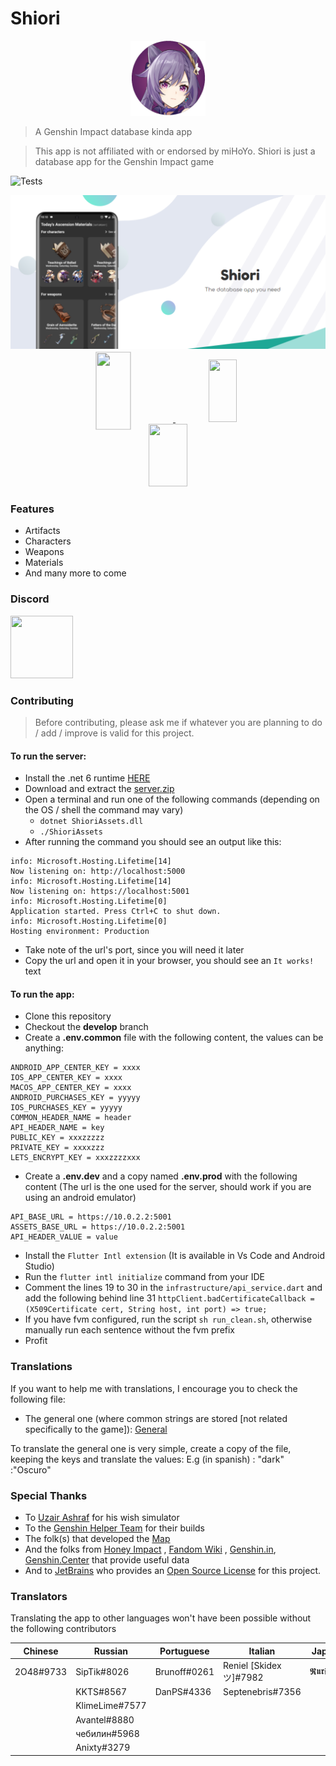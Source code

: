 # Shiori

<p align="center">
  <img height="120px" src="assets/icon/icon.png">
</p>

> A Genshin Impact database kinda app

> This app is not affiliated with or endorsed by miHoYo. Shiori is just a database app for the
> Genshin Impact game

![Tests](https://github.com/Wolfteam/Shiori/actions/workflows/tests.yml/badge.svg)
<p align="center">
  <img src="images/banner.png">
</p>

<p align="center" width="100%">
    <a href="https://play.google.com/store/apps/details?id=com.miraisoft.shiori">
      <img style="height:100px;width:30%;max-width:250px;transform: scale(1.25);margin-right:20px" src="https://play.google.com/intl/en_us/badges/static/images/badges/en_badge_web_generic.png" />
    </a>
    <a href="https://apps.apple.com/us/app/shiori-for-genshin-unofficial/id6448140103">
      <img style="height:100px;width:30%;max-width:250px" src="https://developer.apple.com/assets/elements/badges/download-on-the-app-store.svg" />
    </a>
    <a href="https://apps.microsoft.com/store/detail/shiori-for-genshin-unofficial/9PH29FZMQK7T">
      <img style="height:100px;width:35%;max-width:250px" src="https://www.nexiahome.com/wp-content/uploads/2016/03/windows-store-button.png" />
    </a>
</p>

### Features

* Artifacts
* Characters
* Weapons
* Materials
* And many more to come

### Discord
<p align="left">
    <a href="https://discord.gg/A8SgudQMwP">
      <img height="100" width="100" src="https://sparkcdnwus2.azureedge.net/sparkimageassets/XPDC2RH70K22MN-08afd558-a61c-4a63-9171-d3f199738e9f" />
    </a>
</p>

### Contributing

> Before contributing, please ask me if whatever you are planning to do / add / improve is valid for
> this project.

#### To run the server:

* Install the .net 6 runtime [HERE](https://dotnet.microsoft.com/en-us/download/dotnet/6.0)
* Download and extract
  the [server.zip](https://github.com/Wolfteam/Shiori/releases/download/1.6.7%2B113/server.zip)
* Open a terminal and run one of the following commands (depending on the OS / shell the command may
  vary)
    * ``dotnet ShioriAssets.dll``
    * ``./ShioriAssets``
* After running the command you should see an output like this:

```
info: Microsoft.Hosting.Lifetime[14]
Now listening on: http://localhost:5000
info: Microsoft.Hosting.Lifetime[14]
Now listening on: https://localhost:5001
info: Microsoft.Hosting.Lifetime[0]
Application started. Press Ctrl+C to shut down.
info: Microsoft.Hosting.Lifetime[0]
Hosting environment: Production
```

* Take note of the url's port, since you will need it later
* Copy the url and open it in your browser, you should see an ``It works!`` text

#### To run the app:

* Clone this repository
* Checkout the **develop** branch
* Create a **.env.common** file with the following content, the values can be anything:

```
ANDROID_APP_CENTER_KEY = xxxx
IOS_APP_CENTER_KEY = xxxx
MACOS_APP_CENTER_KEY = xxxx
ANDROID_PURCHASES_KEY = yyyyy
IOS_PURCHASES_KEY = yyyyy
COMMON_HEADER_NAME = header
API_HEADER_NAME = key
PUBLIC_KEY = xxxzzzzz
PRIVATE_KEY = xxxxzzz
LETS_ENCRYPT_KEY = xxxzzzzxxx
```

* Create a **.env.dev** and a copy named **.env.prod** with the following content
  (The url is the one used for the server, should work if you are using an android emulator)

```
API_BASE_URL = https://10.0.2.2:5001
ASSETS_BASE_URL = https://10.0.2.2:5001
API_HEADER_VALUE = value
```

* Install the ``Flutter Intl extension`` (It is available in Vs Code and Android Studio)
* Run the ``flutter intl initialize`` command from your IDE
* Comment the lines 19 to 30 in the ``infrastructure/api_service.dart`` and add the following behind
  line
  31 ``httpClient.badCertificateCallback = (X509Certificate cert, String host, int port) => true;``
* If you have fvm configured, run the script ``sh run_clean.sh``, otherwise manually run each
  sentence without the fvm prefix
* Profit

### Translations

If you want to help me with translations, I encourage you to check the following file:

* The general one (where common strings are stored [not related specifically to the game]):
  [General](https://github.com/Wolfteam/Shiori/blob/develop/lib/l10n/intl_en.arb)

To translate the general one is very simple, create a copy of the file, keeping the keys and
translate the values:
E.g (in spanish) : "dark" :"Oscuro"

### Special Thanks

* To  [Uzair Ashraf](https://github.com/uzair-ashraf) for his wish simulator
* To
  the [Genshin Helper Team](https://docs.google.com/spreadsheets/d/e/2PACX-1vRq-sQxkvdbvaJtQAGG6iVz2q2UN9FCKZ8Mkyis87QHFptcOU3ViLh0_PJyMxFSgwJZrd10kbYpQFl1/pubhtml)
  for their builds
* The folk(s) that developed the [Map](https://genshin-impact-map.appsample.com/#/)
* And the folks from [Honey Impact](https://genshin.honeyhunterworld)
  , [Fandom Wiki](https://genshin-impact.fandom.com/wiki/Genshin_Impact)
  , [Genshin.in](https://www.gensh.in/), [Genshin.Center](https://genshin-center.com/) that provide
  useful data
* And to [JetBrains](https://www.jetbrains.com/) who provides
  an [Open Source License](https://www.jetbrains.com/community/opensource/#support) for this
  project.

### Translators

Translating the app to other languages won't have been possible without the following contributors

| Chinese   | Russian        | Portuguese   | Italian                | Japanese      | Vietnamese    | Indonesian   | Ukrainian     |
|-----------|----------------|--------------|------------------------|---------------|---------------|--------------|---------------|
| 2O48#9733 | SipTik#8026    | Brunoff#0261 | Reniel [Skidex ツ]#7982 | 𝕽𝖚𝖗𝖎#3080 | Ren Toky#5263 | Arctara#7162 | VALLER1Y#4726 |
|           | KKTS#8567      | DanPS#4336   | Septenebris#7356       |||||
|           | KlimeLime#7577 |||||||
|           | Avantel#8880   |||||||
|           | чебилин#5968   |||||||
|           | Anixty#3279    |||||||
